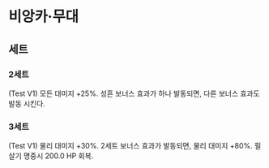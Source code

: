 # 비앙카·무대

## 세트

### 2세트

(Test V1) 모든 대미지 +25%. 성흔 보너스 효과가 하나 발동되면, 다른 보너스 효과도 발동 시킨다.

### 3세트

(Test V1) 물리 대미지 +30%. 2세트 보너스 효과가 발동되면, 물리 대미지 +80%. 필살기 명중시 200.0 HP 회복.
